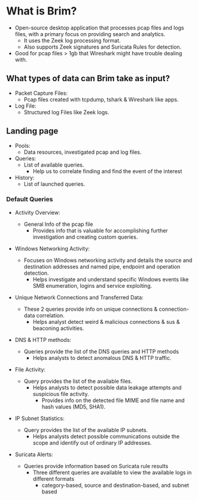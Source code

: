 # What is Brim?

- Open-source desktop application that processes pcap files and logs files, with a primary focus on providing search and analytics.
  - It uses the Zeek log processing format.
  - Also supports Zeek signatures and Suricata Rules for detection.
- Good for pcap files > 1gb that Wireshark might have trouble dealing with.

## What types of data can Brim take as input?

- Packet Capture Files:
  - Pcap files created with tcpdump, tshark & Wireshark like apps.
- Log File:
  - Structured log Files like Zeek logs.

## Landing page

- Pools:
  - Data resources, investigated pcap and log files.
- Queries:
  - List of available queries.
    - Help us to correlate finding and find the event of the interest
- History:
  - List of launched queries.

### Default Queries

- Activity Overview:
  - General Info of the pcap file
    - Provides info that is valuable for accomplishing further investigation and creating custom queries.

- Windows Networking Activity: 
  - Focuses on Windows networking activity and details the source and destination addresses and named pipe, endpoint and operation detection.
    - Helps investigate and understand specific Windows events like SMB enumeration, logins and service exploiting.

- Unique Network Connections and Transferred Data:
  - These 2 queries provide info on unique connections & connection-data correlation.
    - Helps analyst detect weird & malicious connections & sus & beaconing activities.

- DNS & HTTP methods:
  - Queries provide the list of the DNS queries and HTTP methods
    - Helps analysts to detect anomalous DNS & HTTP traffic.

- File Activity:
  - Query provides the list of the available files.
    - Helps analysts to detect possible data leakage attempts and suspicious file activity.
      - Provides info on the detected file MIME and file name and hash values (MD5, SHA1).
  
- IP Subnet Statistics:
  - Query provides the list of the available IP subnets.
    - Helps analysts detect possible communications outside the scope and identify out of ordinary IP addresses.

- Suricata Alerts:
  - Queries provide information based on Suricata rule results
    - Three different queries are available to view the available logs in different formats
      - category-based, source and destination-based, and subnet based
